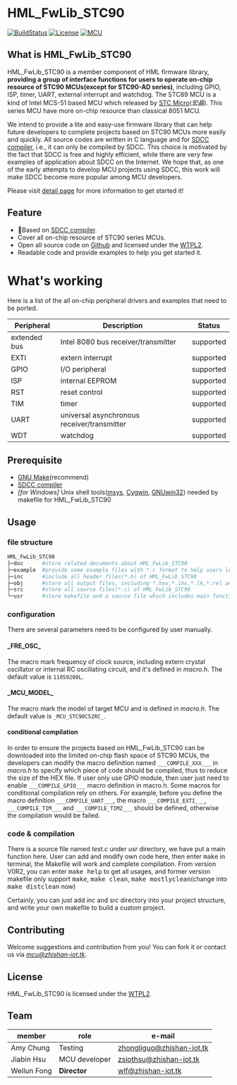 # HML_FwLib_STC90
[![BuildStatus](https://img.shields.io/badge/build-passing-brightgreen.svg)](https://hw.zhishan-iot.tk/page/hml/detail/fwlib_st90.html)
[![License](https://img.shields.io/badge/license-WTFPL2-blue.svg)](http://wtfpl2.com/)
[![MCU](https://img.shields.io/badge/mcu-stc90-orange.svg)](http://www.stcmcu.com/)
## What is HML_FwLib_STC90
HML_FwLib_STC90 is a member component of HML firmware library, **providing a group of interface functions for users to operate on-chip resource of STC90 MCUs(except for STC90-AD series)**, including GPIO, ISP, timer, UART, external interrupt and watchdog. The STC89 MCU is a kind of Intel MCS-51 based MCU which released by [STC Micro](http://www.stcmcu.com/)(*宏晶*). This series MCU have more on-chip resource than classical 8051 MCU.

We intend to provide a lite and easy-use firmware library that can help future developers to complete projects based on STC90 MCUs more easily and quickly. All source codes are written in C language and for [SDCC compiler](http://sdcc.sourceforge.net/), i.e., it can only be compiled by SDCC. This choice is motivated by the fact that SDCC is free and highly efficient, while there are very few examples of application about SDCC on the Internet. We hope that, as one of the early attempts to develop MCU projects using SDCC, this work will make SDCC become more popular among MCU developers.<br>

Please visit [detail page](https://hw.zhishan-iot.tk/page/hml/detail/fwlib_stc90.html) for more information to get started it!

## Feature
+ :dart:Based on [SDCC compiler](http://sdcc.sourceforge.net/).
+ Cover all on-chip resource of STC90 series MCUs.
+ Open all source code on [Github](https://github.com) and licensed under the [WTPL2](http://wtfpl2.com/).
+ Readable code and provide examples to help you get started it.

# What's working
Here is a list of the all on-chip peripheral drivers and examples that need to be ported.

| Peripheral | Description | Status |
| --- | --- | --- |
| extended bus | Intel 8080 bus receiver/transmitter | supported |
| EXTI | extern interrupt | supported |
| GPIO | I/O peripheral | supported  |
| ISP | internal EEPROM | supported  |
| RST | reset control | supported |
| TIM | timer | supported |
| UART | universal asynchronous receiver/transmitter | supported |
| WDT | watchdog | supported |

## Prerequisite
+ [GNU Make](http://www.gnu.org/software/make/manual/make.html)(recommend)
+ [SDCC compiler](http://sdcc.sourceforge.net/)
+ *\[for Windows\]* Unix shell tools([msys](http://www.mingw.org/wiki/MSYS), [Cygwin](http://www.cygwin.com/), [GNUwin32](http://gnuwin32.sourceforge.net/)) needed by makefile for HML_FwLib_STC90

## Usage
### file structure
```bash
HML_FwLib_STC90
├─doc      #store related documents about HML_FwLib_STC90
├─example  #provide some example files with *.c format to help users learn about HML_FwLib_STC90
├─inc      #include all header files(*.h) of HML_FwLib_STC90
├─obj      #store all output files, including *.hex,*.ihx,*.lk,*.rel and others during compilation
├─src      #store all source files(*.c) of HML_FwLib_STC90
└─usr      #store makefile and a source file which includes main function
```
### configuration
There are several parameters need to be configured by user manually.
#### \_FRE\_OSC\_
The macro mark frequency of clock source, including extern crystal oscillator or internal RC oscillating circuit, and it's defined in *macro.h*. The default value is `11059200L`.
#### \_MCU\_MODEL\_
The macro mark the model of target MCU and is defined in *macro.h*. The default value is `_MCU_STC90C52RC_`.
#### conditional compilation
In order to ensure the projects based on HML_FwLib_STC90 can be downloaded into the limited on-chip flash space of STC90 MCUs, the developers can modify the macro definition named `___COMPILE_XXX___` in *macro.h* to specify which piece of code should be compiled, thus to reduce the size of the HEX file. If user only use GPIO module, then user just need to enable `___COMPILE_GPIO___` macro definition in macro.h. Some macros for conditional compilation rely on others. For example, before you define the macro definition `___COMPILE_UART___`, the macro `___COMPILE_EXTI___`, `___COMPILE_TIM___` and `___COMPILE_TIM2___` should be defined, otherwise the compilation would be failed.
### code & compilation
There is a source file named *test.c* under *usr* directory, we have put a main function here. User can add and modify own code here, then enter <kbd>make</kbd> in terminal, the Makefile will work and complete compilation. From version V0R2, you can enter <kbd>make help</kbd> to get all usages, and former version makefile only support <kbd>make</kbd>, <kbd>make clean</kbd>, <kbd>make mostlyclean</kbd>(change into <kbd>make distclean</kbd> now)

Certainly, you can just add *inc* and *src* directory into your project structure, and write your own makefile to build a custom project. 

## Contributing
Welcome suggestions and contribution from you! You can fork it or contact us via *[mcu@zhishan-iot.tk](mailto:mcu@zhishan-iot.tk)*.

## License
HML_FwLib_STC90 is licensed under the [WTPL2](http://wtfpl2.com/).

##  Team

|member        | role              |e-mail                        |
|--------------|-------------------|------------------------------|
| Amy Chung    | Testing           |[zhongliguo@zhishan-iot.tk](mailto:zhongliguo@zhishan-iot.tk) |
| Jiabin Hsu   | MCU developer     |[zsiothsu@zhishan-iot.tk](mailto:zsiothsu@zhishan-iot.tk) |
| Weilun Fong  | **Director**      |[wlf@zhishan-iot.tk](mailto:wlf@zhishan-iot.tk) |
